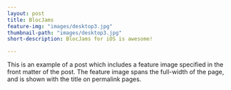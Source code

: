 ```yaml
---
layout: post
title: BlocJams
feature-img: "images/desktop3.jpg"
thumbnail-path: "images/desktop3.jpg"
short-description: BlocJams for iOS is awesome!

---
```

This is an example of a post which includes a feature image specified in the front matter of the post. The feature image spans the full-width of the page, and is shown with the title on permalink pages.